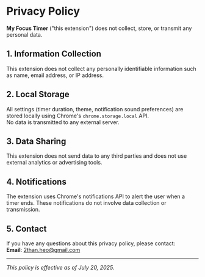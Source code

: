 # Privacy Policy

**My Focus Timer** ("this extension") does not collect, store, or transmit any personal data.

## 1. Information Collection
This extension does not collect any personally identifiable information such as name, email address, or IP address.

## 2. Local Storage
All settings (timer duration, theme, notification sound preferences) are stored locally using Chrome's `chrome.storage.local` API.  
No data is transmitted to any external server.

## 3. Data Sharing
This extension does not send data to any third parties and does not use external analytics or advertising tools.

## 4. Notifications
The extension uses Chrome's notifications API to alert the user when a timer ends. These notifications do not involve data collection or transmission.

## 5. Contact
If you have any questions about this privacy policy, please contact:  
**Email**: 2than.heo@gmail.com

---

*This policy is effective as of July 20, 2025.* 